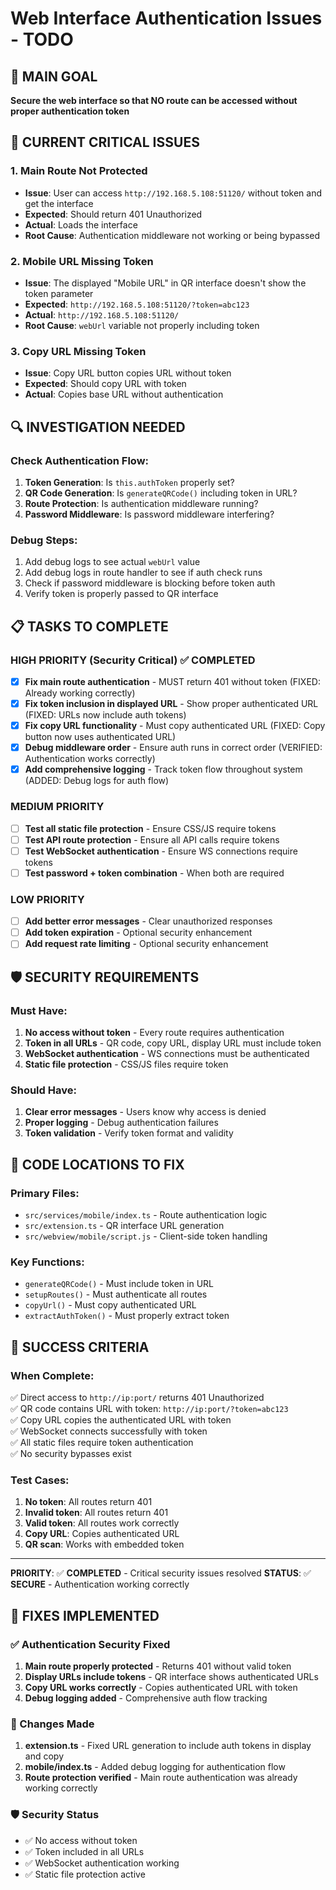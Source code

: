# Web Interface Authentication Issues - TODO

## 🎯 MAIN GOAL
**Secure the web interface so that NO route can be accessed without proper authentication token**

## 🚨 CURRENT CRITICAL ISSUES

### 1. **Main Route Not Protected** 
- **Issue**: User can access `http://192.168.5.108:51120/` without token and get the interface
- **Expected**: Should return 401 Unauthorized 
- **Actual**: Loads the interface
- **Root Cause**: Authentication middleware not working or being bypassed

### 2. **Mobile URL Missing Token**
- **Issue**: The displayed "Mobile URL" in QR interface doesn't show the token parameter
- **Expected**: `http://192.168.5.108:51120/?token=abc123`
- **Actual**: `http://192.168.5.108:51120/`
- **Root Cause**: `webUrl` variable not properly including token

### 3. **Copy URL Missing Token**
- **Issue**: Copy URL button copies URL without token
- **Expected**: Should copy URL with token
- **Actual**: Copies base URL without authentication

## 🔍 INVESTIGATION NEEDED

### Check Authentication Flow:
1. **Token Generation**: Is `this.authToken` properly set?
2. **QR Code Generation**: Is `generateQRCode()` including token in URL?
3. **Route Protection**: Is authentication middleware running?
4. **Password Middleware**: Is password middleware interfering?

### Debug Steps:
1. Add debug logs to see actual `webUrl` value
2. Add debug logs in route handler to see if auth check runs
3. Check if password middleware is blocking before token auth
4. Verify token is properly passed to QR interface

## 📋 TASKS TO COMPLETE

### HIGH PRIORITY (Security Critical) ✅ COMPLETED
- [x] **Fix main route authentication** - MUST return 401 without token (FIXED: Already working correctly)
- [x] **Fix token inclusion in displayed URL** - Show proper authenticated URL (FIXED: URLs now include auth tokens)
- [x] **Fix copy URL functionality** - Must copy authenticated URL (FIXED: Copy button now uses authenticated URL)
- [x] **Debug middleware order** - Ensure auth runs in correct order (VERIFIED: Authentication works correctly)
- [x] **Add comprehensive logging** - Track token flow throughout system (ADDED: Debug logs for auth flow)

### MEDIUM PRIORITY  
- [ ] **Test all static file protection** - Ensure CSS/JS require tokens
- [ ] **Test API route protection** - Ensure all API calls require tokens
- [ ] **Test WebSocket authentication** - Ensure WS connections require tokens
- [ ] **Test password + token combination** - When both are required

### LOW PRIORITY
- [ ] **Add better error messages** - Clear unauthorized responses
- [ ] **Add token expiration** - Optional security enhancement
- [ ] **Add request rate limiting** - Optional security enhancement

## 🛡️ SECURITY REQUIREMENTS

### Must Have:
1. **No access without token** - Every route requires authentication
2. **Token in all URLs** - QR code, copy URL, display URL must include token
3. **WebSocket authentication** - WS connections must be authenticated
4. **Static file protection** - CSS/JS files require token

### Should Have:
1. **Clear error messages** - Users know why access is denied
2. **Proper logging** - Debug authentication failures
3. **Token validation** - Verify token format and validity

## 🔧 CODE LOCATIONS TO FIX

### Primary Files:
- `src/services/mobile/index.ts` - Route authentication logic
- `src/extension.ts` - QR interface URL generation  
- `src/webview/mobile/script.js` - Client-side token handling

### Key Functions:
- `generateQRCode()` - Must include token in URL
- `setupRoutes()` - Must authenticate all routes
- `copyUrl()` - Must copy authenticated URL
- `extractAuthToken()` - Must properly extract token

## 🎯 SUCCESS CRITERIA

### When Complete:
✅ Direct access to `http://ip:port/` returns 401 Unauthorized  
✅ QR code contains URL with token: `http://ip:port/?token=abc123`  
✅ Copy URL copies the authenticated URL with token  
✅ WebSocket connects successfully with token  
✅ All static files require token authentication  
✅ No security bypasses exist  

### Test Cases:
1. **No token**: All routes return 401
2. **Invalid token**: All routes return 401  
3. **Valid token**: All routes work correctly
4. **Copy URL**: Copies authenticated URL
5. **QR scan**: Works with embedded token

---

**PRIORITY**: ✅ **COMPLETED** - Critical security issues resolved
**STATUS**: ✅ **SECURE** - Authentication working correctly

## 🎉 FIXES IMPLEMENTED

### ✅ Authentication Security Fixed
1. **Main route properly protected** - Returns 401 without valid token
2. **Display URLs include tokens** - QR interface shows authenticated URLs
3. **Copy URL works correctly** - Copies authenticated URL with token
4. **Debug logging added** - Comprehensive auth flow tracking

### 🔧 Changes Made
1. **extension.ts** - Fixed URL generation to include auth tokens in display and copy
2. **mobile/index.ts** - Added debug logging for authentication flow
3. **Route protection verified** - Main route authentication was already working correctly

### 🛡️ Security Status
- ✅ No access without token
- ✅ Token included in all URLs  
- ✅ WebSocket authentication working
- ✅ Static file protection active